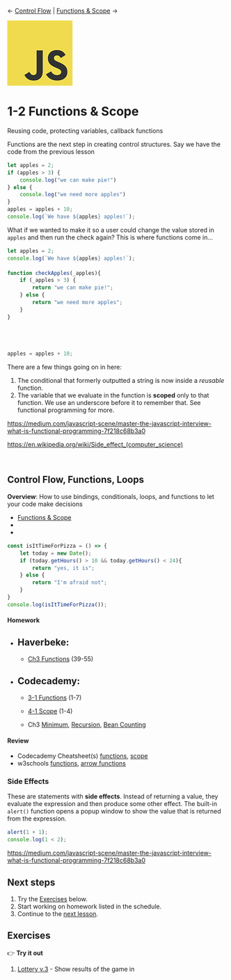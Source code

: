 
← [Control Flow](1-2-control-flow.md) | [Functions & Scope](1-3-functions-scope.md) →

<a href="../../README.md"><img width="150" src="../../assets/img/logos/logo-javascript-150w.png"></a>

# 1-2 Functions & Scope

Reusing code, protecting variables, callback functions











Functions are the next step in creating control structures. Say we have the code from the previous lesson

```js
let apples = 2;
if (apples > 3) {
	console.log("we can make pie!")
} else {
	console.log("we need more apples")
}
apples = apples + 10;
console.log(`We have ${apples} apples!`);
```

What if we wanted to make it so a user could change the value stored in `apples` and then run the check again? This is where functions come in...

```js
let apples = 2;
console.log(`We have ${apples} apples!`);

function checkApples(_apples){
    if (_apples > 3) {
    	return "we can make pie!";
    } else {
    	return "we need more apples";
    }
}




apples = apples + 10;

```


There are a few things going on in here:

1. The conditional that formerly outputted a string is now inside a *reusable* function.
1. The variable that we evaluate in the function is **scoped** only to that function. We use an underscore before it to remember that. See functional programming for more.

https://medium.com/javascript-scene/master-the-javascript-interview-what-is-functional-programming-7f218c68b3a0


https://en.wikipedia.org/wiki/Side_effect_(computer_science)









&nbsp;
<!---
comments
-->
## Control Flow, Functions, Loops

**Overview**: How to use bindings, conditionals, loops, and functions to let your code make decisions

- [Functions & Scope](https://docs.google.com/presentation/d/1mTMY_jT3nVvrdE2JNrFNVsRBjnFFf90LhKB3W-2w3Fg/edit#slide=id.ga4ca8d22b7_0_28)
-
-

```js
const isItTimeForPizza = () => {
    let today = new Date();
	if (today.getHours() > 10 && today.getHours() < 24){
		return "yes, it is";
	} else {
		return "I'm afraid not";
	}
}
console.log(isItTimeForPizza());
```

#### Homework

- Haverbeke:
	-
	- [Ch3 Functions](https://eloquentjavascript.net/03_functions.html) (39-55)
- Codecademy:
 	-
	- [3-1 Functions](https://www.codecademy.com/learn/introduction-to-javascript) (1-7)
	- [4-1 Scope](https://www.codecademy.com/learn/introduction-to-javascript) (1-4)

	- Ch3 [Minimum](https://eloquentjavascript.net/03_functions.html#i_3rsiDgC2do), [Recursion](https://eloquentjavascript.net/03_functions.html#i_3rsiDgC2do), [Bean Counting](https://eloquentjavascript.net/03_functions.html#i_3rsiDgC2do)

#### Review

- Codecademy Cheatsheet(s) [functions](reference-sheets/js-03-functions.pdf), [scope](reference-sheets/js-04-scope.pdf)
- w3schools [functions](https://www.w3schools.com/js/js_functions.asp), [arrow functions](https://www.w3schools.com/js/js_arrow_function.asp)










### Side Effects

These are statements with **side effects**. Instead of returning a value, they evaluate the expression and then produce some other effect. The built-in `alert()` function opens a popup window to show the value that is returned from the expression.

```js
alert(1 + 1);
console.log(1 < 2);
```

https://medium.com/javascript-scene/master-the-javascript-interview-what-is-functional-programming-7f218c68b3a0



## Next steps

1. Try the [Exercises](#exercises) below.
1. Start working on homework listed in the schedule.
1. Continue to the [next lesson](../../README.md#javascript-part1).


## Exercises

👉 **Try it out**

1. [Lottery v.3](../../javascript-topics/games/the-lottery/README.md) - Show results of the game in
